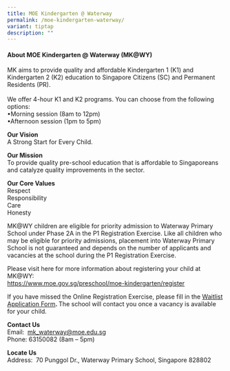 ```yaml
---
title: MOE Kindergarten @ Waterway
permalink: /moe-kindergarten-waterway/
variant: tiptap
description: ""
---
```

<h4><strong>About MOE Kindergarten @ Waterway (MK@WY)</strong></h4>
<p>MK aims to provide quality and affordable Kindergarten 1 (K1) and Kindergarten
2 (K2) education to Singapore Citizens (SC) and Permanent Residents (PR).
<br>
<br>We offer 4-hour K1 and K2 programs. You can choose from the following
options:
<br>•Morning session (8am to 12pm)
<br>•Afternoon session (1pm to 5pm)</p>
<p><strong>Our Vision</strong>
<br>A Strong Start for Every Child.</p>
<p></p>
<p><strong>Our Mission</strong>
<br>To provide quality pre-school education that is affordable to Singaporeans
and catalyze quality improvements in the sector.</p>
<p></p>
<p><strong>Our Core Values</strong>
<br>Respect
<br>Responsibility
<br>Care
<br>Honesty</p>
<p></p>
<p>MK@WY children are eligible for priority admission to Waterway Primary
School under Phase 2A in the P1 Registration Exercise. Like all children
who may be eligible for priority admissions, placement into Waterway Primary
School is not guaranteed and depends on the number of applicants and vacancies
at the school during the P1 Registration Exercise.</p>
<p></p>
<p>Please visit here for more information about registering your child at
MK@WY:
<br><a href="https://www.moe.gov.sg/preschool/moe-kindergarten/register" rel="noopener noreferrer nofollow" target="_blank">https://www.moe.gov.sg/preschool/moe-kindergarten/register</a>
</p>
<p></p>
<p>If you have missed the Online Registration Exercise, please fill in the
<a href="https://form.gov.sg/682c224ae813ab801ca98fe1" rel="noopener nofollow" target="_blank">Waitlist Application Form</a><strong>. </strong>The school will contact
you once a vacancy is available for your child.</p>
<p></p>
<p><strong>Contact Us</strong>
<br>Email: &nbsp;<a href="mailto:mk_waterway@moe.edu.sg" rel="noopener noreferrer nofollow" target="_blank">mk_waterway@moe.edu.sg</a>
<br>Phone: 63150082 (8am – 5pm)</p>
<p><strong>Locate Us</strong>
<br>Address:&nbsp; 70 Punggol Dr., Waterway Primary School, Singapore 828802</p>
<p></p>
<p></p>
<p></p>
<p></p>